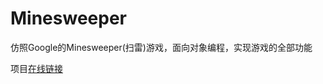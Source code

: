 # Minesweeper
仿照Google的Minesweeper(扫雷)游戏，面向对象编程，实现游戏的全部功能

项目<a href = "https://anlianghui.github.io/Minesweeper">在线链接</a>